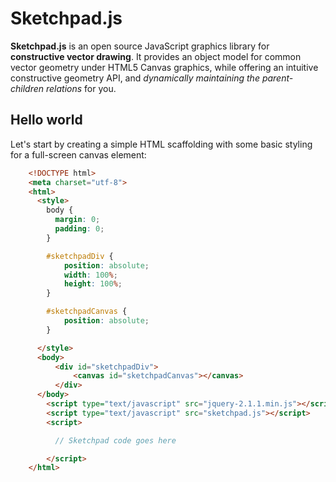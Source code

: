 Sketchpad.js
============

**Sketchpad.js** is an open source JavaScript graphics library for **constructive vector drawing**. It provides an object model for common vector geometry under HTML5 Canvas graphics, while offering an intuitive constructive geometry API, and *dynamically maintaining the parent-children relations* for you.

Hello world
-----------

Let's start by creating a simple HTML scaffolding with some basic styling for a full-screen canvas element:

```html
    <!DOCTYPE html>
    <meta charset="utf-8">
    <html>
      <style>
        body {
          margin: 0;
          padding: 0;
        }

        #sketchpadDiv {
            position: absolute; 
            width: 100%; 
            height: 100%;
        }

        #sketchpadCanvas {
            position: absolute;
        }

      </style>
      <body>
          <div id="sketchpadDiv">
              <canvas id="sketchpadCanvas"></canvas>       
          </div>
      </body>
        <script type="text/javascript" src="jquery-2.1.1.min.js"></script>
        <script type="text/javascript" src="sketchpad.js"></script>
        <script>

          // Sketchpad code goes here

        </script>
    </html>
```



